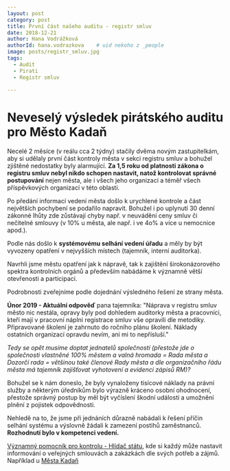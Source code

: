 ```yaml
---
layout: post
category: post
title: První část našeho auditu - registr smluv
date: 2018-12-21
author: Hana Vodrážková
authorId: hana.vodrazkova    # uid nekoho z _people
image: posts/registr_smluv.jpg
tags:
  - Audit
  - Pirati
  - Registr smluv
  
---
```



Neveselý výsledek pirátského auditu pro Město Kadaň
===

Necelé 2 měsíce (v reálu cca 2 týdny) stačily dvěma novým zastupitelkám, aby si udělaly první část kontroly města v sekci registru smluv a bohužel zjištěné nedostatky byly alarmující. 
**Za 1,5 roku od platnosti zákona o registru smluv nebyl nikdo schopen nastavit, natož kontrolovat správné postupování** nejen města, ale i všech jeho organizací a téměř všech příspěvkových organizací v této oblasti. 

Po předání informací vedení města došlo k urychlené kontrole a část největších pochybení se podařilo napravit. Bohužel i po uplynutí 30 denní zákonné lhůty zde zůstávají chyby např. v neuvádění ceny smluv či nečitelné smlouvy (v 10% u města, ale např. i ve 4o% a více u nemocnice apod.).

Podle nás došlo k **systémovému selhání vedení úřadu** a měly by být vyvozeny opatření v nejvyšších místech (tajemník, interní auditorka). 

Navrhli jsme městu opatření jak k nápravě, tak k zajištění širokonázorového spektra kontrolních orgánů a především nabádáme k významně větší otevřenosti a participaci.

Podrobnosti zveřejníme podle dojednání výsledného řešení ze strany města.

**Únor 2019 - Aktuální odpověď** pana tajemníka: "Náprava v registru smluv město nic nestála, opravy byly pod dohledem auditorky města a pracovníci, kteří mají v pracovní náplni registrace smluv vše opravili dle metodiky. Připravované školení je zahrnuto do ročního plánu školení. 
Náklady ostatních organizací opravdu nevím, ani mi to nepřísluší." 

*Tedy se opět musíme doptat jednatelů společností (přestože jde o společnosti vlastněné 100% městem a valná hromada = Rada města a Dozorčí rada = většinou také členové Rady města a dle organizačního řádu města má tajemník zajišťovat vyhotovení a evidenci zápisů RM)?*

Bohužel se k nám doneslo, že byly vynaloženy tisícové náklady na právní služby a některým úředníkům bylo výrazně kráceno osobní ohodnocení, přestože správný postup by měl být vyčíslení škodní události a umožnění plnění z pojistek odpovědnosti.

Nehledě na to, že jsme při jednáních důrazně nabádali k řešení příčin selhání systému a výslovně žádali k zamezení postihů zaměstnanců.
**Rozhodnutí bylo v kompetenci vedení.**  

[Významný pomocník pro kontrolu - Hlídač státu](https://www.hlidacstatu.cz), kde si každý může nastavit informování o veřejných smlouvách a zakázkách dle svých potřeb a zájmů. Například u [Města Kadaň](https://www.hlidacstatu.cz/hledatsmlouvy?Q=ico%3A00261912%20chyby%3Avazne&order=7)


